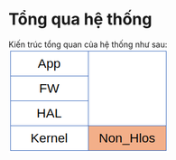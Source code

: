 # Tổng qua hệ thống
Kiến trúc tổng quan của hệ thống như sau:  
![Architecture](/images/Architecture.png)

